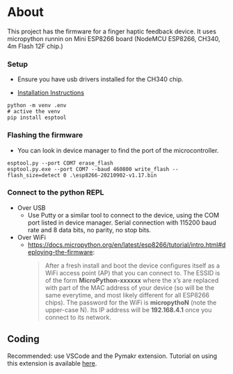 # About

This project has the firmware for a finger haptic feedback device. It uses micropython runnin on Mini ESP8266 board  (NodeMCU ESP8266, CH340, 4m Flash 12F chip.)

### Setup

* Ensure you have usb drivers installed for the CH340 chip.

* [Installation Instructions](https://docs.micropython.org/en/latest/esp8266/tutorial/intro.html)

```
python -m venv .env
# active the venv
pip install esptool
```

### Flashing the firmware

* You can look in device manager to find the port of the microcontroller.
```
esptool.py --port COM7 erase_flash
esptool.py.exe --port COM7 --baud 460800 write_flash --flash_size=detect 0 .\esp8266-20210902-v1.17.bin
```


### Connect to the python REPL

* Over USB
  * Use Putty or a similar tool to connect to the device, using the COM port listed in device manager. Serial connection with 115200 baud rate and 8 data bits, no parity, no stop bits.
* Over WiFi
  * <https://docs.micropython.org/en/latest/esp8266/tutorial/intro.html#deploying-the-firmware>:
    > After a fresh install and boot the device configures itself as a WiFi access point (AP) that you can connect to. The ESSID is of the form **MicroPython-xxxxxx** where the x’s are replaced with part of the MAC address of your device (so will be the same everytime, and most likely different for all ESP8266 chips). The password for the WiFi is **micropythoN** (note the upper-case N). Its IP address will be **192.168.4.1** once you connect to its network. 

## Coding

Recommended: use VSCode and the Pymakr extension. Tutorial on using this extension is available [here](https://randomnerdtutorials.com/micropython-esp32-esp8266-vs-code-pymakr/#connecting).



  
